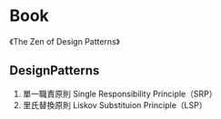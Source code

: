 # Book
《The Zen of Design Patterns》

## DesignPatterns
1. 單一職責原則 Single Responsibility Principle（SRP）
2. 里氏替換原則 Liskov Substituion Principle（LSP）